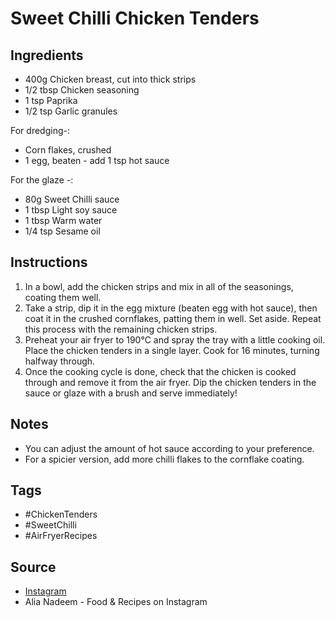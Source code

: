  # Sweet Chilli Chicken Tenders

## Ingredients
- 400g Chicken breast, cut into thick strips
- 1/2 tbsp Chicken seasoning
- 1 tsp Paprika
- 1/2 tsp Garlic granules

For dredging-:
- Corn flakes, crushed
- 1 egg, beaten - add 1 tsp hot sauce

For the glaze -:
- 80g Sweet Chilli sauce
- 1 tbsp Light soy sauce
- 1 tbsp Warm water
- 1/4 tsp Sesame oil

## Instructions
1. In a bowl, add the chicken strips and mix in all of the seasonings, coating them well.
2. Take a strip, dip it in the egg mixture (beaten egg with hot sauce), then coat it in the crushed cornflakes, patting them in well. Set aside. Repeat this process with the remaining chicken strips.
3. Preheat your air fryer to 190°C and spray the tray with a little cooking oil. Place the chicken tenders in a single layer. Cook for 16 minutes, turning halfway through.
4. Once the cooking cycle is done, check that the chicken is cooked through and remove it from the air fryer. Dip the chicken tenders in the sauce or glaze with a brush and serve immediately!

## Notes
- You can adjust the amount of hot sauce according to your preference.
- For a spicier version, add more chilli flakes to the cornflake coating.

## Tags
- #ChickenTenders
- #SweetChilli
- #AirFryerRecipes

## Source
- [Instagram](https://www.instagram.com/p/C3sgavIoD21)
- Alia Nadeem - Food & Recipes on Instagram